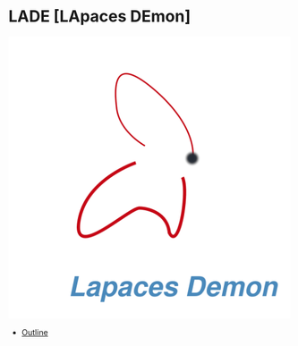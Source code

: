 # LADE [LApaces DEmon]
![Logo](./design/logo/design-01.png)

- [Outline](./org-files/outline_/outline.md)
